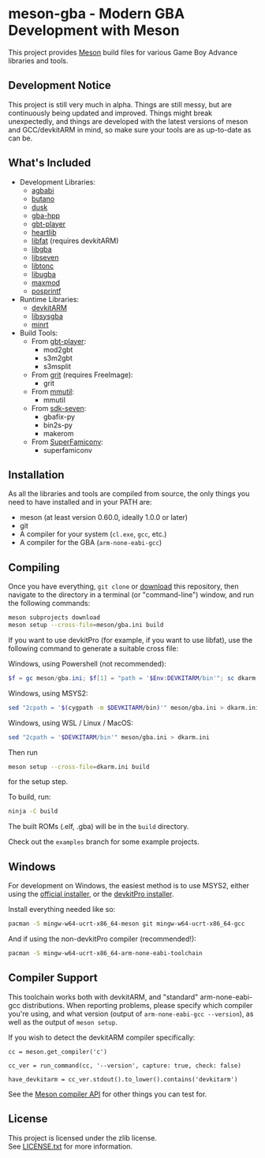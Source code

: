 # meson-gba - Modern GBA Development with Meson

This project provides [Meson][meson-build] build files for various Game Boy
Advance libraries and tools.

## Development Notice

This project is still very much in alpha. Things are still messy, but are
continuously being updated and improved. Things might break unexpectedly,
and things are developed with the latest versions of meson and GCC/devkitARM
in mind, so make sure your tools are as up-to-date as can be.

## What's Included

- Development Libraries:
    - [agbabi]
    - [butano]
    - [dusk]
    - [gba-hpp]
    - [gbt-player]
    - [heartlib]
    - [libfat] \(requires devkitARM\)
    - [libgba]
    - [libseven]
    - [libtonc]
    - [libugba]
    - [maxmod]
    - [posprintf]
- Runtime Libraries:
    - [devkitARM]
    - [libsysgba]
    - [minrt]
- Build Tools:
    - From [gbt-player]:
        - mod2gbt
        - s3m2gbt
        - s3msplit
    - From [grit] \(requires FreeImage\):
        - grit
    - From [mmutil]:
        - mmutil
    - From [sdk-seven]:
        - gbafix-py
        - bin2s-py
        - makerom
    - From [SuperFamiconv]:
        - superfamiconv

## Installation

As all the libraries and tools are compiled from source, the only things you
need to have installed and in your PATH are:

- meson (at least version 0.60.0, ideally 1.0.0 or later)
- git
- A compiler for your system (`cl.exe`, `gcc`, etc.)
- A compiler for the GBA (`arm-none-eabi-gcc`)

## Compiling

Once you have everything, `git clone` or [download] this repository, then
navigate to the directory in a terminal (or "command-line") window, and run the
following commands:

```sh
meson subprojects download
meson setup --cross-file=meson/gba.ini build
```

If you want to use devkitPro (for example, if you want to use libfat), use the
following command to generate a suitable cross file:

Windows, using Powershell (not recommended):

```powershell
$f = gc meson/gba.ini; $f[1] = "path = '$Env:DEVKITARM/bin'"; sc dkarm.ini $f
```

Windows, using MSYS2:

```sh
sed "2cpath = '$(cygpath -m $DEVKITARM/bin)'" meson/gba.ini > dkarm.ini
```

Windows, using WSL / Linux / MacOS:

```sh
sed "2cpath = '$DEVKITARM/bin'" meson/gba.ini > dkarm.ini
```

Then run

```sh
meson setup --cross-file=dkarm.ini build
```

for the setup step.

To build, run:

```sh
ninja -C build
```

The built ROMs (.elf, .gba) will be in the `build` directory.

Check out the `examples` branch for some example projects.

## Windows

For development on Windows, the easiest method is to use MSYS2, either using
the [official installer][msys2-official], or the [devkitPro installer][msys2-dkp].

Install everything needed like so:

```sh
pacman -S mingw-w64-ucrt-x86_64-meson git mingw-w64-ucrt-x86_64-gcc
```

And if using the non-devkitPro compiler (recommended!):

```sh
pacman -S mingw-w64-ucrt-x86_64-arm-none-eabi-toolchain
```

## Compiler Support

This toolchain works both with devkitARM, and "standard" arm-none-eabi-gcc
distributions. When reporting problems, please specify which compiler you're
using, and what version (output of `arm-none-eabi-gcc --version`), as well
as the output of `meson setup`.

If you wish to detect the devkitARM compiler specifically:

```meson
cc = meson.get_compiler('c')

cc_ver = run_command(cc, '--version', capture: true, check: false)

have_devkitarm = cc_ver.stdout().to_lower().contains('devkitarm')
```

See the [Meson compiler API][meson-compiler] for other things you can test for.

## License

This project is licensed under the zlib license.\
See [LICENSE.txt](./LICENSE.txt) for more information.

[agbabi]: https://github.com/felixjones/agbabi
[butano]: https://github.com/GValiente/butano
[devkitARM]: https://github.com/devkitPro/devkitarm-crtls
[download]: https://github.com/LunarLambda/meson-gba/archive/refs/heads/main.zip
[dusk]: https://github.com/bmchtech/dusk
[gbadv]: https://github.com/sverx/GBAdv
[gba-hpp]: https://github.com/felixjones/gba-hpp
[gbt-player]: https://github.com/AntonioND/gbt-player
[grit]: https://github.com/devkitPro/grit
[heartlib]: https://github.com/Sterophonick/HeartLib
[libfat]: https://github.com/devkitPro/libfat
[libgba]: https://github.com/devkitPro/libgba
[libseven]: https://github.com/LunarLambda/sdk-seven
[libsysgba]: https://github.com/AntonioND/libugba
[libtonc]: https://github.com/devkitPro/libtonc
[libugba]: https://github.com/AntonioND/libugba
[maxmod]: https://github.com/devkitPro/maxmod
[meson-build]: https://mesonbuild.com/index.html
[meson-compiler]: https://mesonbuild.com/Reference-manual_returned_compiler.html
[meson-options]: https://mesonbuild.com/Build-options.html#using-build-options
[minrt]: https://github.com/LunarLambda/sdk-seven
[mmutil]: https://github.com/GValiente/mmutil
[msys2-dkp]: https://devkitpro.org/wiki/Getting_Started#Windows
[msys2-official]: https://www.msys2.org
[posprintf]: http://danposluns.com/gbadev/posprintf/index.html
[sdk-seven]: https://github.com/LunarLambda/sdk-seven
[superfamiconv]: https://github.com/Optiroc/SuperFamiconv
